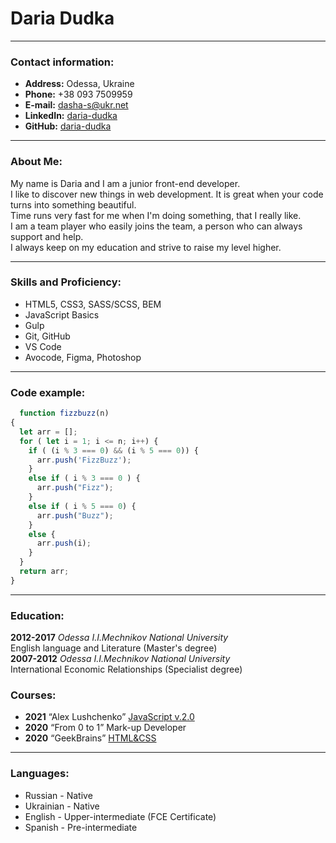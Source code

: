 # Daria Dudka

---

### Contact information:

* **Address:** Odessa, Ukraine
* **Phone:** +38 093 7509959
* **E-mail:** [dasha-s@ukr.net](dasha-s@ukr.net)
* **LinkedIn:** [daria-dudka](https://www.linkedin.com/in/daria-dudka-13130841/)
* **GitHub:** [daria-dudka](https://github.com/daria-dudka)

---

### About Me:

My name is Daria and I am a junior front-end developer.<br>
I like to discover new things in web development. It is great when your code turns into something beautiful.<br>
Time runs very fast for me when I'm doing something, that I really like.<br>
I am a team player who easily joins the team, a person who can always support and help.<br>
I always keep on my education and strive to raise my level higher.

---

### Skills and Proficiency:

- HTML5, CSS3, SASS/SCSS, BEM
- JavaScript Basics
- Gulp
- Git, GitHub
- VS Code
- Avocode, Figma, Photoshop

---

### Code example:

```javascript
  function fizzbuzz(n)
{
  let arr = [];
  for ( let i = 1; i <= n; i++) {
    if ( (i % 3 === 0) && (i % 5 === 0)) {
      arr.push('FizzBuzz');
    }
    else if ( i % 3 === 0 ) {
      arr.push("Fizz");
    }
    else if ( i % 5 === 0) {
      arr.push("Buzz");
    }
    else {
      arr.push(i);
    }
  }
  return arr;
}
```
---

### Education:
**2012-2017** *Odessa I.I.Mechnikov National University*<br>
English language and Literature (Master's degree)<br>
**2007-2012** *Odessa I.I.Mechnikov National University*<br>
International Economic Relationships (Specialist degree)<br>


### Courses:
- **2021** “Alex Lushchenko” [JavaScript v.2.0](https://itgid.info/certificate/view?Certificate%5Buid%5D=7pxqgszvkh)<br>
- **2020** “From 0 to 1” Mark-up Developer<br>
- **2020** “GeekBrains” [HTML&CSS](https://gb.ru/certificates/820212.en)<br>


---

### Languages:

- Russian \- Native<br>
- Ukrainian \- Native<br>
- English \- Upper-intermediate (FCE Certificate)<br>
- Spanish \- Pre-intermediate<br>
